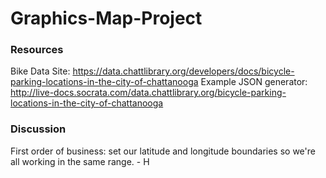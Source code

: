 # Graphics-Map-Project

### Resources
Bike Data
Site: https://data.chattlibrary.org/developers/docs/bicycle-parking-locations-in-the-city-of-chattanooga
Example JSON generator: http://live-docs.socrata.com/data.chattlibrary.org/bicycle-parking-locations-in-the-city-of-chattanooga

### Discussion
First order of business: set our latitude and longitude boundaries so we're all working in the same range. - H
